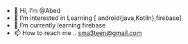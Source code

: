 - 👋 Hi, I’m @Abed
- 👀 I’m interested in Learning [ android{java,Kotiln},firebase]
- 🌱 I’m currently learning firebase
- 📫 How to reach me .. sma3teen@gmail.com


